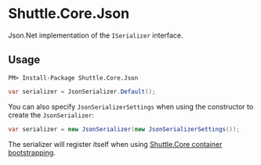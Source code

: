 # Shuttle.Core.Json

Json.Net implementation of the `ISerializer` interface.

## Usage

```
PM> Install-Package Shuttle.Core.Json
```

``` c#
var serializer = JsonSerializer.Default();
````

You can also specify `JsonSerializerSettings` when using the constructor to create the `JsonSerializer`:

``` c#
var serializer = new JsonSerializer(new JsonSerializerSettings());
````

The serializer will register itself when using [Shuttle.Core container bootstrapping](http://shuttle.github.io/shuttle-core/overview-container/#bootstrapping).
